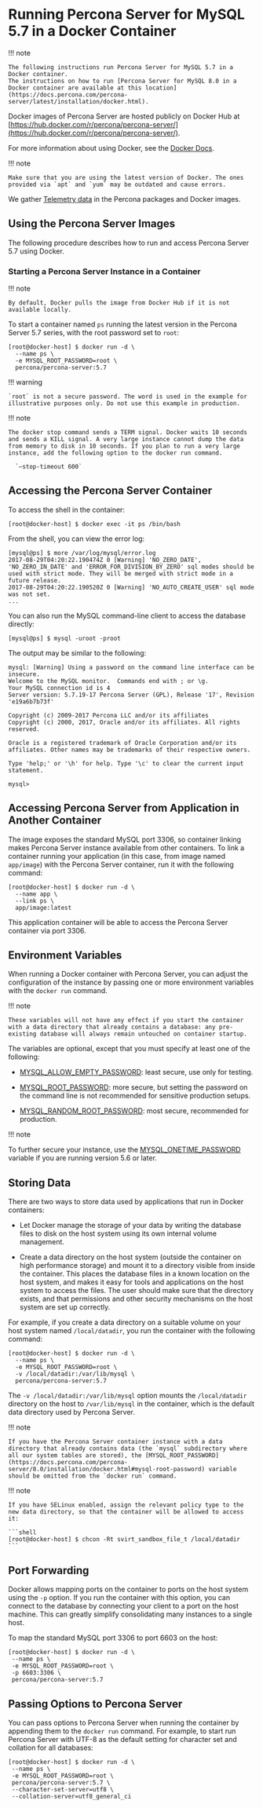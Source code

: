 # Running Percona Server for MySQL 5.7 in a Docker Container

!!! note

    The following instructions run Percona Server for MySQL 5.7 in a Docker container. 
    The instructions on how to run [Percona Server for MySQL 8.0 in a Docker container are available at this location](https://docs.percona.com/percona-server/latest/installation/docker.html).

Docker images of Percona Server are hosted publicly on Docker Hub at
[https://hub.docker.com/r/percona/percona-server/](https://hub.docker.com/r/percona/percona-server/).

For more information about using Docker, see the [Docker Docs](https://docs.docker.com/).

!!! note

    Make sure that you are using the latest version of Docker. The ones provided via `apt` and `yum` may be outdated and cause errors.

We gather [Telemetry data] in the Percona packages and Docker images.

## Using the Percona Server Images

The following procedure describes how to run and access Percona Server 5.7
using Docker.

### Starting a Percona Server Instance in a Container

!!! note 

    By default, Docker pulls the image from Docker Hub if it is not available locally.
    
To start a container named `ps`
running the latest version in the Percona Server 5.7 series,
with the root password set to `root`:

```
[root@docker-host] $ docker run -d \
  --name ps \
  -e MYSQL_ROOT_PASSWORD=root \
  percona/percona-server:5.7
```

!!! warning

    `root` is not a secure password. The word is used in the example for illustrative purposes only. Do not use this example in production.

!!! note

    The docker stop command sends a TERM signal. Docker waits 10 seconds and sends a KILL signal. A very large instance cannot dump the data from memory to disk in 10 seconds. If you plan to run a very large instance, add the following option to the docker run command.

      `–stop-timeout 600`

## Accessing the Percona Server Container

To access the shell in the container:

```shell
[root@docker-host] $ docker exec -it ps /bin/bash
```

From the shell, you can view the error log:

```text
[mysql@ps] $ more /var/log/mysql/error.log
2017-08-29T04:20:22.190474Z 0 [Warning] 'NO_ZERO_DATE', 'NO_ZERO_IN_DATE' and 'ERROR_FOR_DIVISION_BY_ZERO' sql modes should be used with strict mode. They will be merged with strict mode in a future release.
2017-08-29T04:20:22.190520Z 0 [Warning] 'NO_AUTO_CREATE_USER' sql mode was not set.
...
```

You can also run the MySQL command-line client
to access the database directly:

```shell
[mysql@ps] $ mysql -uroot -proot
```

The output may be similar to the following:

```text
mysql: [Warning] Using a password on the command line interface can be insecure.
Welcome to the MySQL monitor.  Commands end with ; or \g.
Your MySQL connection id is 4
Server version: 5.7.19-17 Percona Server (GPL), Release '17', Revision 'e19a6b7b73f'

Copyright (c) 2009-2017 Percona LLC and/or its affiliates
Copyright (c) 2000, 2017, Oracle and/or its affiliates. All rights reserved.

Oracle is a registered trademark of Oracle Corporation and/or its affiliates. Other names may be trademarks of their respective owners.

Type 'help;' or '\h' for help. Type '\c' to clear the current input statement.

mysql>
```

## Accessing Percona Server from Application in Another Container

The image exposes the standard MySQL port 3306,
so container linking makes Percona Server instance available
from other containers.
To link a container running your application
(in this case, from image named `app/image`)
with the Percona Server container,
run it with the following command:

```shell
[root@docker-host] $ docker run -d \
  --name app \
  --link ps \
  app/image:latest
```

This application container will be able to access the Percona Server container
via port 3306.

## Environment Variables

When running a Docker container with Percona Server,
you can adjust the configuration of the instance
by passing one or more environment variables with the `docker run` command.

!!! note

    These variables will not have any effect if you start the container with a data directory that already contains a database: any pre-existing database will always remain untouched on container startup.

The variables are optional, except that you must specify at least one of the following:

* [MYSQL_ALLOW_EMPTY_PASSWORD](https://docs.percona.com/percona-server/8.0/installation/docker.html#mysql-allow-empty-password): least secure, use only for testing.

* [MYSQL_ROOT_PASSWORD](https://docs.percona.com/percona-server/8.0/installation/docker.html#mysql-root-password): more secure,
but setting the password on the command line is not recommended
for sensitive production setups.

* [MYSQL_RANDOM_ROOT_PASSWORD](https://docs.percona.com/percona-server/8.0/installation/docker.html#mysql-random-root-password): most secure,
recommended for production.

!!! note

   To further secure your instance, use the [MYSQL_ONETIME_PASSWORD](https://docs.percona.com/percona-server/8.0/installation/docker.html#mysql-onetime-password) variable if you are running version 5.6 or later.

## Storing Data

There are two ways to store data used by applications
that run in Docker containers:

* Let Docker manage the storage of your data
by writing the database files to disk on the host system
using its own internal volume management.

* Create a data directory on the host system
(outside the container on high performance storage)
and mount it to a directory visible from inside the container.
This places the database files in a known location on the host system,
and makes it easy for tools and applications on the host system
to access the files.
The user should make sure that the directory exists,
and that permissions and other security mechanisms on the host system
are set up correctly.

For example, if you create a data directory on a suitable volume
on your host system named `/local/datadir`,
you run the container with the following command:

```shell
[root@docker-host] $ docker run -d \
  --name ps \
  -e MYSQL_ROOT_PASSWORD=root \
  -v /local/datadir:/var/lib/mysql \
  percona/percona-server:5.7
```

The `-v /local/datadir:/var/lib/mysql` option
mounts the `/local/datadir` directory on the host
to `/var/lib/mysql` in the container,
which is the default data directory used by Percona Server.

!!! note

    If you have the Percona Server container instance with a data directory that already contains data (the `mysql` subdirectory where all our system tables are stored), the [MYSQL_ROOT_PASSWORD](https://docs.percona.com/percona-server/8.0/installation/docker.html#mysql-root-password) variable should be omitted from the `docker run` command.

!!! note

    If you have SELinux enabled, assign the relevant policy type to the new data directory, so that the container will be allowed to access it:

    ```shell
    [root@docker-host] $ chcon -Rt svirt_sandbox_file_t /local/datadir
    ```

## Port Forwarding

Docker allows mapping ports on the container to ports on the host system
using the `-p` option.
If you run the container with this option,
you can connect to the database by connecting your client
to a port on the host machine.
This can greatly simplify consolidating many instances to a single host.

To map the standard MySQL port 3306 to port 6603 on the host:

```shell
[root@docker-host] $ docker run -d \
 --name ps \
 -e MYSQL_ROOT_PASSWORD=root \
 -p 6603:3306 \
 percona/percona-server:5.7
```

## Passing Options to Percona Server

You can pass options to Percona Server when running the container
by appending them to the `docker run` command.
For example, to start run Percona Server with UTF-8
as the default setting for character set
and collation for all databases:

```shell
[root@docker-host] $ docker run -d \
 --name ps \
 -e MYSQL_ROOT_PASSWORD=root \
 percona/percona-server:5.7 \
 --character-set-server=utf8 \
 --collation-server=utf8_general_ci
```

[Telemetry data]: ../telemetry.md